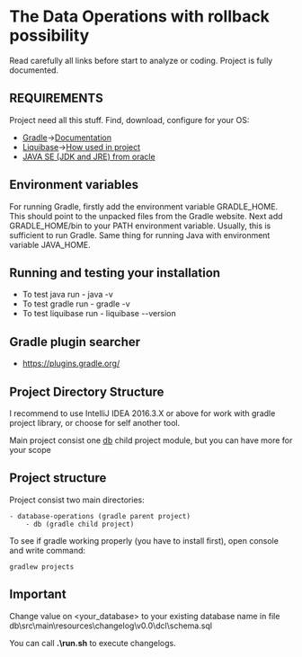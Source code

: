 The Data Operations with rollback possibility
============================
Read carefully all links before start to analyze or coding. Project is fully documented.

REQUIREMENTS
---------------------------
Project need all this stuff. Find, download, configure for your OS:
* [Gradle](https://gradle.org/)->[Documentation](https://docs.gradle.org/current/userguide/userguide.html)
* [Liquibase](https://www.liquibase.org/)->[How used in project](db/README.md)
* [JAVA SE (JDK and JRE) from oracle](https://www.oracle.com)

Environment variables
---------------------------
For running Gradle, firstly add the environment variable GRADLE_HOME. This should point to the unpacked files 
from the Gradle website. Next add GRADLE_HOME/bin to your PATH environment variable. 
Usually, this is sufficient to run Gradle.
Same thing for running Java with environment variable JAVA_HOME.

Running and testing your installation
---------------------------
* To test java run - java -v
* To test gradle run - gradle -v
* To test liquibase run - liquibase --version

Gradle plugin searcher
---------------------------
* https://plugins.gradle.org/

Project Directory Structure
---------------------------
I recommend to use IntelliJ IDEA 2016.3.X or above for work with gradle project 
library, or choose for self another tool.

Main project consist one [db](/db/) child project module, but you can have more for your scope

Project structure
---------------------------
Project consist two main directories:

    - database-operations (gradle parent project)
        - db (gradle child project)
    
To see if gradle working properly (you have to install first), open console and write command:
    
    gradlew projects
    
Important
---------------------------
Change value on <your_database> to your existing database name in file db\src\main\resources\changelog\v0.0\dcl\schema.sql

You can call __.\run.sh__ to execute changelogs.